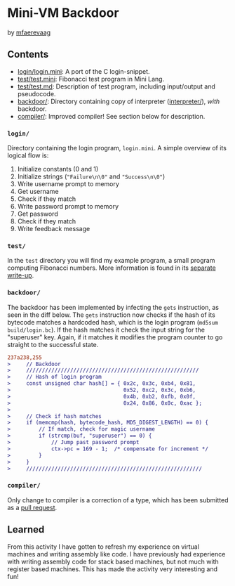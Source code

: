 Mini-VM Backdoor
===============
by [mfaerevaag](github.com/mfaerevaag)

## Contents
 * [login/login.mini](login/login.mini): A port of the C login-snippet.
 * [test/test.mini](test/test.mini): Fibonacci test program in Mini Lang.
 * [test/test.md](test/test.md): Description of test program,
   including input/output and pseudocode.
 * [backdoor/](backdoor/): Directory containing copy of interpreter
   ([interpreter/](interpreter/)), *with* backdoor.
 * [compiler/](compiler/): Improved compiler! See section below for
   description.

### `login/`
Directory containing the login program, `login.mini`. A simple
overview of its logical flow is:

  1. Initialize constants (0 and 1)
  2. Initialize strings (`"Failure\n\0"` and `"Success\n\0"`)
  3. Write username prompt to memory
  4. Get username
  5. Check if they match
  6. Write password prompt to memory
  7. Get password
  8. Check if they match
  9. Write feedback message

### `test/`
In the `test` directory you will find my example program, a small
program computing Fibonacci numbers. More information is found in
its [separate write-up](test/test.md).

### `backdoor/`
The backdoor has been implemented by infecting the `gets` instruction,
as seen in the diff below. The `gets` instruction now checks if the
hash of its bytecode matches a hardcoded hash, which is the login
program (`md5sum build/login.bc`). If the hash matches it check the
input string for the "superuser" key. Again, if it matches it modifies
the program counter to go straight to the successful state.

```diff
237a238,255
>     // Backdoor
>     ///////////////////////////////////////////////////////
>     // Hash of login program
>     const unsigned char hash[] = { 0x2c, 0x3c, 0xb4, 0x81,
>                                    0x52, 0xc2, 0x3c, 0xb6,
>                                    0x4b, 0xb2, 0xfb, 0x0f,
>                                    0x24, 0x86, 0x0c, 0xac };
>
>     // Check if hash matches
>     if (memcmp(hash, bytecode_hash, MD5_DIGEST_LENGTH) == 0) {
>         // If match, check for magic username
>         if (strcmp(buf, "superuser") == 0) {
>             // Jump past password prompt
>             ctx->pc = 169 - 1;  /* compensate for increment */
>         }
>     }
>     ////////////////////////////////////////////////////////
```

### `compiler/`
Only change to compiler is a correction of a type, which has been
submitted as
a [pull request](https://github.com/KAIST-IS521/mini-vm/pull/4).

## Learned
From this activity I have gotten to refresh my experience on virtual
machines and writing assembly like code. I have previously had
experience with writing assembly code for stack based machines, but
not much with register based machines. This has made the activity very
interesting and fun!
